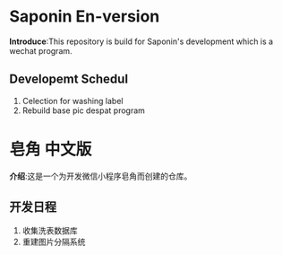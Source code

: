 # Saponin En-version
**Introduce**:This repository is build for Saponin's development which is a wechat program. 
## Developemt Schedul
1. Celection for washing label
2. Rebuild base pic despat program





# 皂角 中文版
**介绍**:这是一个为开发微信小程序皂角而创建的仓库。

## 开发日程
1. 收集洗表数据库
2. 重建图片分隔系统
